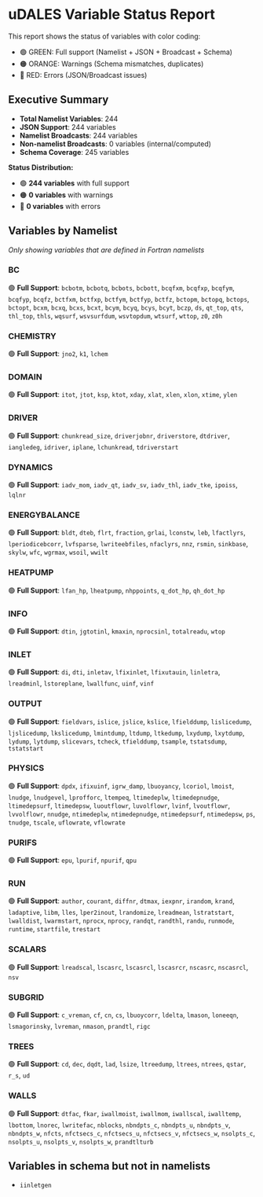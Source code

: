# uDALES Variable Status Report

This report shows the status of variables with color coding:

- 🟢 GREEN: Full support (Namelist + JSON + Broadcast + Schema)
- 🟠 ORANGE: Warnings (Schema mismatches, duplicates)
- 🔴 RED: Errors (JSON/Broadcast issues)

## Executive Summary

- **Total Namelist Variables**: 244
- **JSON Support**: 244 variables
- **Namelist Broadcasts**: 244 variables
- **Non-namelist Broadcasts**: 0 variables (internal/computed)
- **Schema Coverage**: 245 variables

**Status Distribution:**
- 🟢 **244 variables** with full support
- 🟠 **0 variables** with warnings
- 🔴 **0 variables** with errors

## Variables by Namelist
*Only showing variables that are defined in Fortran namelists*

### BC

🟢 **Full Support**: `bcbotm`, `bcbotq`, `bcbots`, `bcbott`, `bcqfxm`, `bcqfxp`, `bcqfym`, `bcqfyp`, `bcqfz`, `bctfxm`, `bctfxp`, `bctfym`, `bctfyp`, `bctfz`, `bctopm`, `bctopq`, `bctops`, `bctopt`, `bcxm`, `bcxq`, `bcxs`, `bcxt`, `bcym`, `bcyq`, `bcys`, `bcyt`, `bczp`, `ds`, `qt_top`, `qts`, `thl_top`, `thls`, `wqsurf`, `wsvsurfdum`, `wsvtopdum`, `wtsurf`, `wttop`, `z0`, `z0h`

### CHEMISTRY

🟢 **Full Support**: `jno2`, `k1`, `lchem`

### DOMAIN

🟢 **Full Support**: `itot`, `jtot`, `ksp`, `ktot`, `xday`, `xlat`, `xlen`, `xlon`, `xtime`, `ylen`

### DRIVER

🟢 **Full Support**: `chunkread_size`, `driverjobnr`, `driverstore`, `dtdriver`, `iangledeg`, `idriver`, `iplane`, `lchunkread`, `tdriverstart`

### DYNAMICS

🟢 **Full Support**: `iadv_mom`, `iadv_qt`, `iadv_sv`, `iadv_thl`, `iadv_tke`, `ipoiss`, `lqlnr`

### ENERGYBALANCE

🟢 **Full Support**: `bldt`, `dteb`, `flrt`, `fraction`, `grlai`, `lconstw`, `leb`, `lfactlyrs`, `lperiodicebcorr`, `lvfsparse`, `lwriteebfiles`, `nfaclyrs`, `nnz`, `rsmin`, `sinkbase`, `skylw`, `wfc`, `wgrmax`, `wsoil`, `wwilt`

### HEATPUMP

🟢 **Full Support**: `lfan_hp`, `lheatpump`, `nhppoints`, `q_dot_hp`, `qh_dot_hp`

### INFO

🟢 **Full Support**: `dtin`, `jgtotinl`, `kmaxin`, `nprocsinl`, `totalreadu`, `wtop`

### INLET

🟢 **Full Support**: `di`, `dti`, `inletav`, `lfixinlet`, `lfixutauin`, `linletra`, `lreadminl`, `lstoreplane`, `lwallfunc`, `uinf`, `vinf`

### OUTPUT

🟢 **Full Support**: `fieldvars`, `islice`, `jslice`, `kslice`, `lfielddump`, `lislicedump`, `ljslicedump`, `lkslicedump`, `lmintdump`, `ltdump`, `ltkedump`, `lxydump`, `lxytdump`, `lydump`, `lytdump`, `slicevars`, `tcheck`, `tfielddump`, `tsample`, `tstatsdump`, `tstatstart`

### PHYSICS

🟢 **Full Support**: `dpdx`, `ifixuinf`, `igrw_damp`, `lbuoyancy`, `lcoriol`, `lmoist`, `lnudge`, `lnudgevel`, `lprofforc`, `ltempeq`, `ltimedeplw`, `ltimedepnudge`, `ltimedepsurf`, `ltimedepsw`, `luoutflowr`, `luvolflowr`, `lvinf`, `lvoutflowr`, `lvvolflowr`, `nnudge`, `ntimedeplw`, `ntimedepnudge`, `ntimedepsurf`, `ntimedepsw`, `ps`, `tnudge`, `tscale`, `uflowrate`, `vflowrate`

### PURIFS

🟢 **Full Support**: `epu`, `lpurif`, `npurif`, `qpu`

### RUN

🟢 **Full Support**: `author`, `courant`, `diffnr`, `dtmax`, `iexpnr`, `irandom`, `krand`, `ladaptive`, `libm`, `lles`, `lper2inout`, `lrandomize`, `lreadmean`, `lstratstart`, `lwalldist`, `lwarmstart`, `nprocx`, `nprocy`, `randqt`, `randthl`, `randu`, `runmode`, `runtime`, `startfile`, `trestart`

### SCALARS

🟢 **Full Support**: `lreadscal`, `lscasrc`, `lscasrcl`, `lscasrcr`, `nscasrc`, `nscasrcl`, `nsv`

### SUBGRID

🟢 **Full Support**: `c_vreman`, `cf`, `cn`, `cs`, `lbuoycorr`, `ldelta`, `lmason`, `loneeqn`, `lsmagorinsky`, `lvreman`, `nmason`, `prandtl`, `rigc`

### TREES

🟢 **Full Support**: `cd`, `dec`, `dqdt`, `lad`, `lsize`, `ltreedump`, `ltrees`, `ntrees`, `qstar`, `r_s`, `ud`

### WALLS

🟢 **Full Support**: `dtfac`, `fkar`, `iwallmoist`, `iwallmom`, `iwallscal`, `iwalltemp`, `lbottom`, `lnorec`, `lwritefac`, `nblocks`, `nbndpts_c`, `nbndpts_u`, `nbndpts_v`, `nbndpts_w`, `nfcts`, `nfctsecs_c`, `nfctsecs_u`, `nfctsecs_v`, `nfctsecs_w`, `nsolpts_c`, `nsolpts_u`, `nsolpts_v`, `nsolpts_w`, `prandtlturb`


## Variables in schema but not in namelists

- `iinletgen`